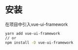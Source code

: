 # 安装

在项目中引入vue-ui-framework
```bash
yarn add vue-ui-framework
// or
npm install -D vue-ui-framework
```